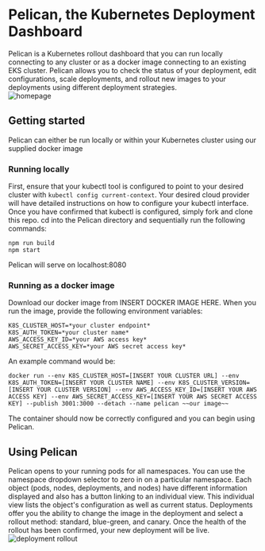 # Pelican, the Kubernetes Deployment Dashboard

Pelican is a Kubernetes rollout dashboard that you can run locally connecting to any cluster or as a docker image connecting to an existing EKS cluster.  Pelican allows you to check the status of your deployment, edit configurations, scale deployments, and rollout new images to your deployments using different deployment strategies.  
![homepage](https://i.imgur.com/9gYeh4T.png)
## Getting started
Pelican can either be run locally or within your Kubernetes cluster using our supplied docker image
### Running locally
First, ensure that your kubectl tool is configured to point to your desired cluster with `kubectl config current-context`.  Your desired cloud provider will have detailed instructions on how to configure your kubectl interface.  Once you have confirmed that kubectl is configured, simply fork and clone this repo.  cd into the Pelican directory and sequentially run the following commands:
```
npm run build
npm start
```
Pelican will serve on localhost:8080
### Running as a docker image
Download our docker image from INSERT DOCKER IMAGE HERE.  When you run the image, provide the following environment variables:
```
K8S_CLUSTER_HOST=*your cluster endpoint*
K8S_AUTH_TOKEN=*your cluster name*
AWS_ACCESS_KEY_ID=*your AWS access key*
AWS_SECRET_ACCESS_KEY=*your AWS secret access key*
```
An example command would be: 

`docker run --env K8S_CLUSTER_HOST=[INSERT YOUR CLUSTER URL] --env K8S_AUTH_TOKEN=[INSERT YOUR CLUSTER NAME] --env K8S_CLUSTER_VERSION=[INSERT YOUR CLUSTER VERSION] --env AWS_ACCESS_KEY_ID=[INSERT YOUR AWS ACCESS KEY] --env AWS_SECRET_ACCESS_KEY=[INSERT YOUR AWS SECRET ACCESS KEY] --publish 3001:3000 --detach --name pelican ~~our image~~`

The container should now be correctly configured and you can begin using Pelican.

## Using Pelican
Pelican opens to your running pods for all namespaces.  You can use the namespace dropdown selector to zero in on a particular namespace.
Each object (pods, nodes, deployments, and nodes) have different information displayed and also has a button linking to an individual view.  This individual view lists the object's configuration as well as current status.  Deployments offer you the ability to change the image in the deployment and select a rollout method: standard, blue-green, and canary.  Once the health of the rollout has been confirmed, your new deployment will be live.
![deployment rollout](https://i.imgur.com/yn8Sojn.png)
